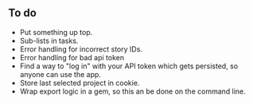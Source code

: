 ## To do
- Put something up top.
- Sub-lists in tasks.
- Error handling for incorrect story IDs.
- Error handling for bad api token
- Find a way to "log in" with your API token which gets persisted, so anyone can use the app.
- Store last selected project in cookie.
- Wrap export logic in a gem, so this an be done on the command line.
